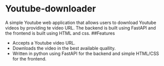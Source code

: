 # Youtube-downloader
 A simple Youtube web application that allows users to download Youtube videos by providing te video URL. The backend is built using FastAPI and the frontend is built using HTML and css.
 ##Features
 - Accepts a Youtube video URL.
 - Downloads the video in the best available quallity.
 - Written in python using FastAPI for the backend and simple HTML/CSS for the frontend.
   
